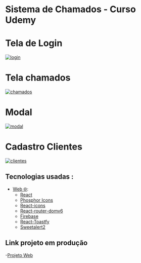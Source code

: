 # Sistema de Chamados - Curso Udemy

# Tela de Login

<a href="https://ibb.co/sVF2dH0"><img src="https://i.ibb.co/0GfcRtg/login.png" alt="login" border="0"></a>

# Tela chamados

<a href="https://ibb.co/BCwbwWr"><img src="https://i.ibb.co/ZMN5N4Y/chamados.png" alt="chamados" border="0"></a>

# Modal

<a href="https://imgbb.com/"><img src="https://i.ibb.co/3frMKcC/modal.png" alt="modal" border="0"></a>

# Cadastro Clientes

<a href="https://ibb.co/0jNbhhD"><img src="https://i.ibb.co/8D3Z66K/clientes.png" alt="clientes" border="0"></a>



## Tecnologias usadas :

- [Web 🌐](./web):
  - [React](https://pt-br.reactjs.org/)
  - [Phosphor Icons](https://phosphoricons.com/)
  - [React-icons](https://react-icons.github.io/react-icons/) 
  - [React-router-domv6](https://reactrouter.com/docs/en/v6/getting-started/overview)
  - [Firebase](https://www.npmjs.com/package/react-firebase)
  - [React-Toastfy](https://fkhadra.github.io/react-toastify/introduction)
  - [Sweetalert2](https://sweetalert2.github.io/recipe-gallery/sweetalert2-react.html)

## Link projeto em produção

-[Projeto Web](https://fjsdev-helpdesk-one.vercel.app/)



